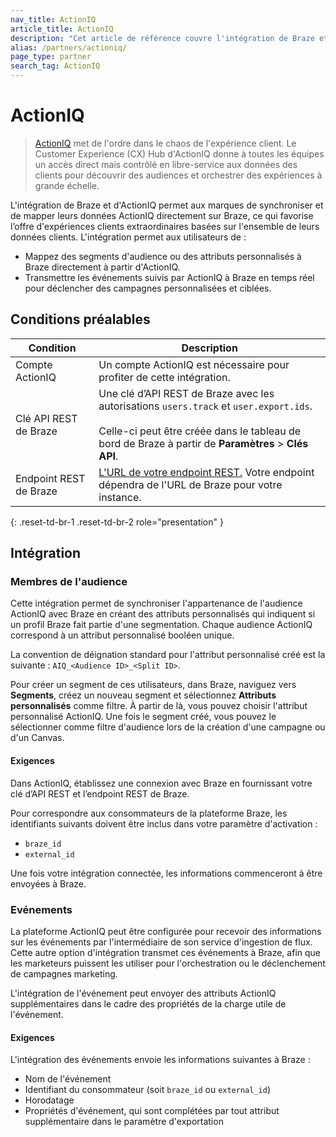```yaml
---
nav_title: ActionIQ
article_title: ActionIQ
description: "Cet article de référence couvre l'intégration de Braze et d'ActionIQ. ActionIQ est une plateforme de données clients d'entreprise pour les marketeurs, les analystes et les technologues. Cette intégration permet aux marques de synchroniser et de mapper leurs données ActionIQ directement sur Braze."
alias: /partners/actioniq/
page_type: partner
search_tag: ActionIQ
---
```


# ActionIQ

> [ActionIQ][2] met de l'ordre dans le chaos de l'expérience client. Le Customer Experience (CX) Hub d'ActionIQ donne à toutes les équipes un accès direct mais contrôlé en libre-service aux données des clients pour découvrir des audiences et orchestrer des expériences à grande échelle.

L'intégration de Braze et d'ActionIQ permet aux marques de synchroniser et de mapper leurs données ActionIQ directement sur Braze, ce qui favorise l’offre d'expériences clients extraordinaires basées sur l'ensemble de leurs données clients. L'intégration permet aux utilisateurs de :
- Mappez des segments d'audience ou des attributs personnalisés à Braze directement à partir d'ActionIQ.
- Transmettre les événements suivis par ActionIQ à Braze en temps réel pour déclencher des campagnes personnalisées et ciblées.

## Conditions préalables

| Condition | Description |
| ----------- | ----------- |
| Compte ActionIQ | Un compte ActionIQ est nécessaire pour profiter de cette intégration. |
| Clé API REST de Braze | Une clé d’API REST de Braze avec les autorisations `users.track` et `user.export.ids`. <br><br> Celle-ci peut être créée dans le tableau de bord de Braze à partir de **Paramètres** > **Clés API**. |
| Endpoint REST de Braze | [L'URL de votre endpoint REST.][1] Votre endpoint dépendra de l'URL de Braze pour votre instance. |
{: .reset-td-br-1 .reset-td-br-2 role="presentation" }

## Intégration

### Membres de l'audience

Cette intégration permet de synchroniser l'appartenance de l'audience ActionIQ avec Braze en créant des attributs personnalisés qui indiquent si un profil Braze fait partie d'une segmentation. Chaque audience ActionIQ correspond à un attribut personnalisé booléen unique.

La convention de déignation standard pour l'attribut personnalisé créé est la suivante : `AIQ_<Audience ID>_<Split ID>`.

Pour créer un segment de ces utilisateurs, dans Braze, naviguez vers **Segments**, créez un nouveau segment et sélectionnez **Attributs personnalisés** comme filtre. À partir de là, vous pouvez choisir l'attribut personnalisé ActionIQ. Une fois le segment créé, vous pouvez le sélectionner comme filtre d'audience lors de la création d'une campagne ou d'un Canvas.

#### Exigences

Dans ActionIQ, établissez une connexion avec Braze en fournissant votre clé d’API REST et l’endpoint REST de Braze. 

Pour correspondre aux consommateurs de la plateforme Braze, les identifiants suivants doivent être inclus dans votre paramètre d'activation :
- `braze_id`
- `external_id`

Une fois votre intégration connectée, les informations commenceront à être envoyées à Braze.

### Evénements

La plateforme ActionIQ peut être configurée pour recevoir des informations sur les événements par l'intermédiaire de son service d'ingestion de flux. Cette autre option d'intégration transmet ces événements à Braze, afin que les marketeurs puissent les utiliser pour l'orchestration ou le déclenchement de campagnes marketing.

L'intégration de l'événement peut envoyer des attributs ActionIQ supplémentaires dans le cadre des propriétés de la charge utile de l'événement.

#### Exigences

L'intégration des événements envoie les informations suivantes à Braze :
- Nom de l'événement
- Identifiant du consommateur (soit `braze_id` ou `external_id`)
- Horodatage
- Propriétés d'événement, qui sont complétées par tout attribut supplémentaire dans le paramètre d'exportation


[1]: {{site.baseurl}}/developer_guide/rest_api/basics/#endpoints
[2]: https://www.actioniq.com/